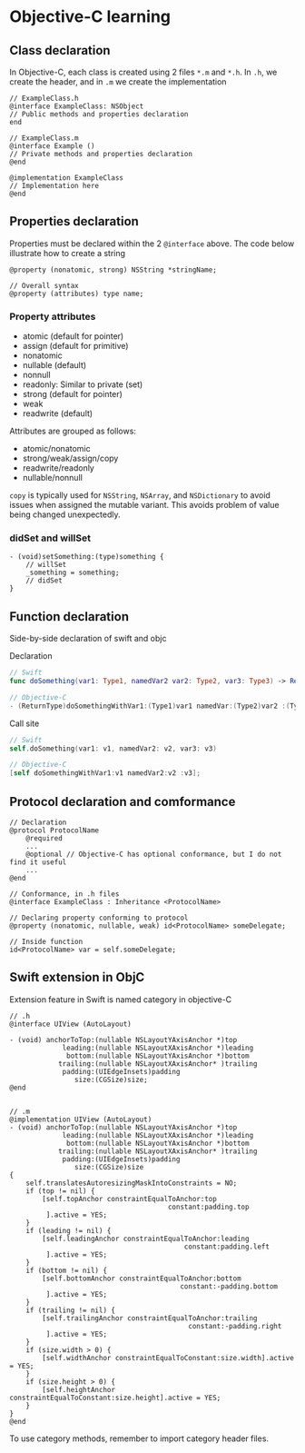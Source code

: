# Objective-C learning

## Class declaration

In Objective-C, each class is created using 2 files `*.m` and `*.h`.
In `.h`, we create the header, and in `.m` we create the implementation

```objc
// ExampleClass.h
@interface ExampleClass: NSObject 
// Public methods and properties declaration
end

// ExampleClass.m
@interface Example ()
// Private methods and properties declaration
@end

@implementation ExampleClass 
// Implementation here
@end
```

## Properties declaration

Properties must be declared within the 2 `@interface` above.
The code below illustrate how to create a string

```objc
@property (nonatomic, strong) NSString *stringName;

// Overall syntax
@property (attributes) type name;
```

### Property attributes

* atomic (default for pointer)
* assign (default for primitive)
* nonatomic
* nullable (default)
* nonnull
* readonly: Similar to private (set)
* strong (default for pointer)
* weak
* readwrite (default)

Attributes are grouped as follows:

* atomic/nonatomic
* strong/weak/assign/copy
* readwrite/readonly
* nullable/nonnull

`copy` is typically used for `NSString`, `NSArray`, and `NSDictionary` to avoid issues when assigned the mutable variant. 
This avoids problem of value being changed unexpectedly.

### didSet and willSet

```objc
- (void)setSomething:(type)something {
    // willSet
    _something = something;
    // didSet
}
```

## Function declaration

Side-by-side declaration of swift and objc

Declaration

```swift
// Swift
func doSomething(var1: Type1, namedVar2 var2: Type2, var3: Type3) -> ReturnType { }

// Objective-C
- (ReturnType)doSomethingWithVar1:(Type1)var1 namedVar:(Type2)var2 :(Type3)var3 { }
```

Call site

```swift
// Swift
self.doSomething(var1: v1, namedVar2: v2, var3: v3)

// Objective-C
[self doSomethingWithVar1:v1 namedVar2:v2 :v3];
```

## Protocol declaration and comformance


```objc
// Declaration
@protocol ProtocolName
    @required
    ...
    @optional // Objective-C has optional conformance, but I do not find it useful
    ...
@end

// Conformance, in .h files
@interface ExampleClass : Inheritance <ProtocolName>

// Declaring property conforming to protocol
@property (nonatomic, nullable, weak) id<ProtocolName> someDelegate;

// Inside function
id<ProtocolName> var = self.someDelegate;
```

## Swift extension in ObjC

Extension feature in Swift is named category in objective-C

```objc
// .h
@interface UIView (AutoLayout)

- (void) anchorToTop:(nullable NSLayoutYAxisAnchor *)top
             leading:(nullable NSLayoutXAxisAnchor *)leading
              bottom:(nullable NSLayoutYAxisAnchor *)bottom
            trailing:(nullable NSLayoutXAxisAnchor* )trailing
             padding:(UIEdgeInsets)padding
                size:(CGSize)size;
@end


// .m
@implementation UIView (AutoLayout)
- (void) anchorToTop:(nullable NSLayoutYAxisAnchor *)top
             leading:(nullable NSLayoutXAxisAnchor *)leading
              bottom:(nullable NSLayoutYAxisAnchor *)bottom
            trailing:(nullable NSLayoutXAxisAnchor* )trailing
             padding:(UIEdgeInsets)padding
                size:(CGSize)size
{
    self.translatesAutoresizingMaskIntoConstraints = NO;
    if (top != nil) {
        [self.topAnchor constraintEqualToAnchor:top
                                       constant:padding.top
         ].active = YES;
    }
    if (leading != nil) {
        [self.leadingAnchor constraintEqualToAnchor:leading
                                           constant:padding.left
         ].active = YES;
    }
    if (bottom != nil) {
        [self.bottomAnchor constraintEqualToAnchor:bottom
                                          constant:-padding.bottom
         ].active = YES;
    }
    if (trailing != nil) {
        [self.trailingAnchor constraintEqualToAnchor:trailing
                                            constant:-padding.right
         ].active = YES;
    }
    if (size.width > 0) {
        [self.widthAnchor constraintEqualToConstant:size.width].active = YES;
    }
    if (size.height > 0) {
        [self.heightAnchor constraintEqualToConstant:size.height].active = YES;
    }
}
@end
```

To use category methods, remember to import category header files.